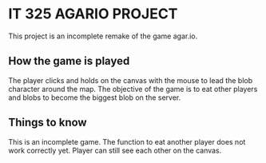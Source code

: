 # IT 325 AGARIO PROJECT
This project is an incomplete remake of the game agar.io.

## How the game is played
The player clicks and holds on the canvas with the mouse to lead the blob character around the map.
The objective of the game is to eat other players and blobs to become the biggest blob on the server.

## Things to know
This is an incomplete game. The function to eat another player does not work correctly yet.
Player can still see each other on the canvas.
